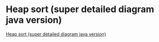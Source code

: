 # Heap sort (super detailed diagram java version)
[Heap sort (super detailed diagram java version)](https://aiwithcloud.com/2022/09/15/heap_sort_super_detailed_diagram_java_version/)